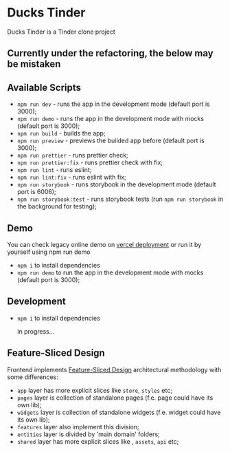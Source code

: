 # Ducks Tinder

Ducks Tinder is a Tinder clone project

## Currently under the refactoring, the below may be mistaken

## Available Scripts

- `npm run dev` - runs the app in the development mode (default port is 3000);
- `npm run demo` - runs the app in the development mode with mocks (default port is 3000);
- `npm run build` - builds the app;
- `npm run preview` - previews the builded app before (default port is 3000);
- `npm run prettier` - runs prettier check;
- `npm run prettier:fix` - runs prettier check with fix;
- `npm run lint` - runs eslint;
- `npm run lint:fix` - runs eslint with fix;
- `npm run storybook` - runs storybook in the development mode (default port is 6006);
- `npm run storybook:test` - runs storybook tests (run `npm run storybook` in the background for testing);

## Demo

You can check legacy online demo on [vercel deployment](https://ducks-tinder-client.vercel.app/) or run it by yourself using npm run demo

- `npm i` to install dependencies
- `npm run demo` to run the app in the development mode with mocks (default port is 3000);

## Development

- `npm i` to install dependencies<br/>

  in progress...

## Feature-Sliced Design

Frontend implements [Feature-Sliced Design](https://feature-sliced.design/) architectural methodology with some differences:

- `app` layer has more explicit slices like `store`, `styles` etc;
- `pages` layer is collection of standalone pages (f.e. page could have its own lib);
- `widgets` layer is collection of standalone widgets (f.e. widget could have its own lib);
- `features` layer also implement this division;
- `entities` layer is divided by 'main domain' folders;
- `shared` layer has more explicit slices like , `assets`, `api` etc;
